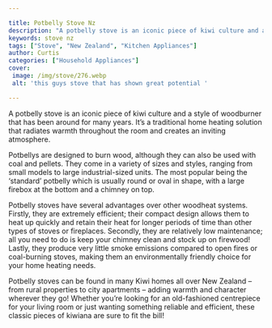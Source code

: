 ```yaml
---

title: Potbelly Stove Nz
description: "A potbelly stove is an iconic piece of kiwi culture and a style of woodburner that has been around for many years. It’s a traditio...scroll on and keep learning"
keywords: stove nz
tags: ["Stove", "New Zealand", "Kitchen Appliances"]
author: Curtis
categories: ["Household Appliances"]
cover: 
 image: /img/stove/276.webp
 alt: 'this guys stove that has shown great potential '

---
```


A potbelly stove is an iconic piece of kiwi culture and a style of woodburner that has been around for many years. It’s a traditional home heating solution that radiates warmth throughout the room and creates an inviting atmosphere. 

Potbellys are designed to burn wood, although they can also be used with coal and pellets. They come in a variety of sizes and styles, ranging from small models to large industrial-sized units. The most popular being the ‘standard’ potbelly which is usually round or oval in shape, with a large firebox at the bottom and a chimney on top. 

Potbelly stoves have several advantages over other woodheat systems. Firstly, they are extremely efficient; their compact design allows them to heat up quickly and retain their heat for longer periods of time than other types of stoves or fireplaces. Secondly, they are relatively low maintenance; all you need to do is keep your chimney clean and stock up on firewood! Lastly, they produce very little smoke emissions compared to open fires or coal-burning stoves, making them an environmentally friendly choice for your home heating needs. 

Potbelly stoves can be found in many Kiwi homes all over New Zealand – from rural properties to city apartments – adding warmth and character wherever they go! Whether you’re looking for an old-fashioned centrepiece for your living room or just wanting something reliable and efficient, these classic pieces of kiwiana are sure to fit the bill!
